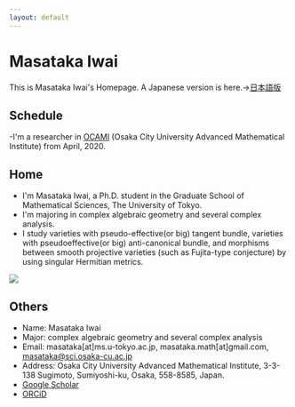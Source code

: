 ```yaml
---
layout: default
---
```




# **Masataka Iwai**
This is Masataka Iwai's Homepage.
A Japanese version is here.→[日本語版](https://masataka123.github.io/blog3/)

## **Schedule**
-I'm a researcher in [OCAMI]( http://www.sci.osaka-cu.ac.jp/OCAMI/eng/about/member/member.html) (Osaka City University Advanced Mathematical Institute) from April, 2020.

## **Home**
- I'm Masataka Iwai, a Ph.D. student in the Graduate School of Mathematical Sciences, The University of Tokyo.
- I'm majoring in complex algebraic geometry and several complex analysis.
- I study varieties with pseudo-effective(or big) tangent bundle, varieties with pseudoeffective(or big) anti-canonical bundle, and morphisms between smooth projective varieties (such as Fujita-type conjecture) by using singular Hermitian metrics.

![](https://masataka123.github.io/blog3_e/picture/1.jpg )

## **Others**
- Name: Masataka Iwai
- Major: complex algebraic geometry and several complex analysis
- Email: masataka[at]ms.u-tokyo.ac.jp, masataka.math[at]gmail.com, masataka@sci.osaka-cu.ac.jp
- Address: Osaka City University Advanced Mathematical Institute, 3-3-138 Sugimoto, Sumiyoshi-ku, Osaka,  558-8585,  Japan.
- [Google Scholar](https://scholar.google.com/citations?hl=ja&user=ZTKnR6QAAAAJ)
- [ORCiD](https://orcid.org/0000-0002-0273-0360)


